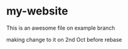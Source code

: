 # my-website

This is an awesome file on example branch
 
making change to it on 2nd Oct before rebase
